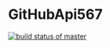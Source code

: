 # GitHubApi567

[![build status of master](https://api.travis-ci.com/Viyeta/GitHubApi567.svg?branch=master)](https://app.travis-ci.com/github/Viyeta/GitHubApi567)